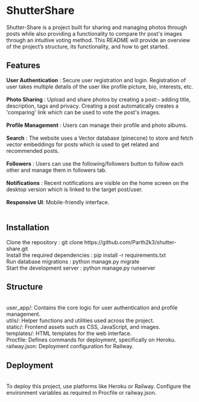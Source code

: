 <h1>ShutterShare</h1>
Shutter-Share is a project built for sharing and managing photos through posts while also providing a functionality to compare thr post's images through an intuitive voting method. This README will provide an overview of the project’s structure, its functionality, and how to get started.

<h2>Features</h2>

<b>User Authentication</b> : Secure user registration and login. Registration of user takes multiple details of the user like profile picture, bio, interests, etc.<br><br>
<b>Photo Sharing</b> : Upload and share photos by creating a post:- adding title, description, tags and privacy. Creating a post automatically creates a 'comparing' link which can be used to vote the post's images.<br><br>
<b>Profile Management</b> : Users can manage their profile and photo albums.<br><br>
<b>Search</b> : The website uses a Vector database (pinecone) to store and fetch vector embeddings for posts which is used to get related and recommended posts.<br><br>
<b>Followers</b> : Users can use the following/followers button to follow each other and manage them in followers tab.<br><br>
<b>Notifications</b> : Recent notifications are visible on the home screen on the desktop version which is linked to the target post/user.<br><br>
<b>Responsive UI</b>: Mobile-friendly interface.<br><br>

<h2>Installation</h2>
Clone the repository : git clone https://github.com/Parth2k3/shutter-share.git<br>
Install the required dependencies : pip install -r requirements.txt<br>
Run database migrations : python manage.py migrate<br>
Start the development server : python manage.py runserver<br>
<h2>Structure</h2><br>
user_app/: Contains the core logic for user authentication and profile management.<br>
utils/: Helper functions and utilities used across the project.<br>
static/: Frontend assets such as CSS, JavaScript, and images.<br>
templates/: HTML templates for the web interface.<br>
Procfile: Defines commands for deployment, specifically on Heroku.<br>
railway.json: Deployment configuration for Railway.<br>

<h2>Deployment</h2><br>
To deploy this project, use platforms like Heroku or Railway. Configure the environment variables as required in Procfile or railway.json.<br>
